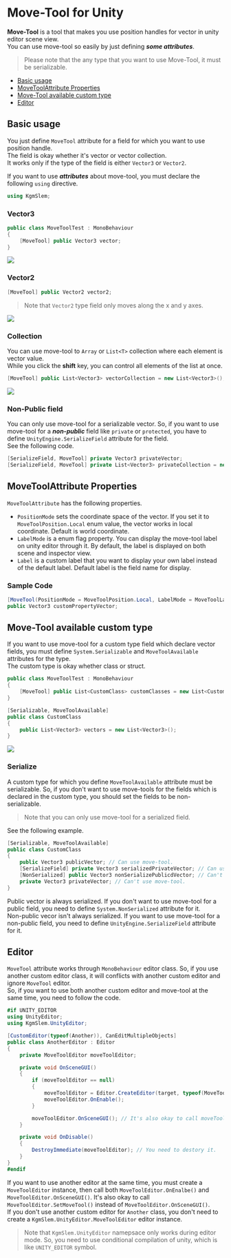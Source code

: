 # Move-Tool for Unity

**Move-Tool** is a tool that makes you use position handles for vector in unity editor scene view.  
You can use move-tool so easily by just defining ***some attributes***.

> Please note that the any type that you want to use Move-Tool, it must be serializable.

* [Basic usage](#basic-usage)
* [MoveToolAttribute Properties](#movetoolattribute-properties)
* [Move-Tool available custom type](#move-tool-available-custom-type)
* [Editor](#editor)

## Basic usage

You just define `MoveTool` attribute for a field for which you want to use position handle.  
The field is okay whether it's vector or vector collection.  
It works only if the type of the field is either `Vector3` or `Vector2`.

If you want to use ***attributes*** about move-tool, you must declare the following `using` directive.

```c#
using KgmSlem;
```

### Vector3

```c#
public class MoveToolTest : MonoBehaviour
{
    [MoveTool] public Vector3 vector;
}
```

![](/images/move-tool-vector3.webp)


### Vector2

```c#
[MoveTool] public Vector2 vector2;
```

> Note that `Vector2` type field only moves along the x and y axes.

![](/images/move-tool-vector2.webp)

### Collection

You can use move-tool to `Array` or `List<T>` collection where each element is vector value.  
While you click the **shift** key, you can control all elements of the list at once.

```c#
[MoveTool] public List<Vector3> vectorCollection = new List<Vector3>(); // Vector3[] array is also okay.
```

![](/images/move-tool-collection.webp)


### Non-Public field

You can only use move-tool for a serializable vector. 
So, if you want to use move-tool for a ***non-public*** field like `private` or `protected`, you have to define `UnityEngine.SerializeField` attribute for the field.  
See the following code.

```c#
[SerializeField, MoveTool] private Vector3 privateVector;
[SerializeField, MoveTool] private List<Vector3> privateCollection = new List<Vector3>();
```

## MoveToolAttribute Properties

`MoveToolAttribute` has the following properties.

* `PositionMode` sets the coordinate space of the vector. If you set it to `MoveToolPosition.Local` enum value, the vector works in local coordinate. Default is world coordinate.
* `LabelMode` is a enum flag property. You can display the move-tool label on unity editor through it. By default, the label is displayed on both scene and inspector view.
* `Label` is a custom label that you want to display your own label instead of the default label. Default label is the field name for display.

### Sample Code

```c#
[MoveTool(PositionMode = MoveToolPosition.Local, LabelMode = MoveToolLabel.SceneView, Label = "My Custom Label")]
public Vector3 customPropertyVector;
```

## Move-Tool available custom type

If you want to use move-tool for a custom type field which declare vector fields, you must define `System.Serializable` and `MoveToolAvailable` attributes for the type.  
The custom type is okay whether class or struct.

```c#
public class MoveToolTest : MonoBehaviour
{
    [MoveTool] public List<CustomClass> customClasses = new List<CustomClass>();
}

[Serializable, MoveToolAvailable]
public class CustomClass
{
    public List<Vector3> vectors = new List<Vector3>();
}
```

![](/images/move-tool-custom-type-collection.webp)

### Serialize

A custom type for which you define `MoveToolAvailable` attribute must be serializable. So, if you don't want to use move-tools for the fields which is declared in the custom type, you should set the fields to be non-serializable.  

> Note that you can only use move-tool for a serialized field.

See the following example.

```c#
[Serializable, MoveToolAvailable]
public class CustomClass
{
    public Vector3 publicVector; // Can use move-tool.
    [SerializeField] private Vector3 serializedPrivateVector; // Can use move-tool.
    [NonSerialized] public Vector3 nonSerializePublicdVector; // Can't use move-tool.
    private Vector3 privateVector; // Can't use move-tool.
}
```

Public vector is always serialized. If you don't want to use move-tool for a public field, you need to define `System.NonSerialized` attribute for it.  
Non-public vecor isn't always serialized. If you want to use move-tool for a non-public field, you need to define `UnityEngine.SerializeField` attribute for it.  

## Editor

`MoveTool` attribute works through `MonoBehaviour` editor class. So, if you use another custom editor class, it will conflicts with another custom editor and ignore `MoveTool` editor.  
So, if you want to use both another custom editor and move-tool at the same time, you need to follow the code.

```cs
#if UNITY_EDITOR
using UnityEditor;
using KgmSlem.UnityEditor;

[CustomEditor(typeof(Another)), CanEditMultipleObjects]
public class AnotherEditor : Editor
{
    private MoveToolEditor moveToolEditor;

    private void OnSceneGUI()
    {
        if (moveToolEditor == null)
        {
            moveToolEditor = Editor.CreateEditor(target, typeof(MoveToolEditor)) as MoveToolEditor;
            moveToolEditor.OnEnable();
        }

        moveToolEditor.OnSceneGUI(); // It's also okay to call moveToolEditor.SetMoveTool() instead of it.
    }

    private void OnDisable()
    {
        DestroyImmediate(moveToolEditor); // You need to destory it.
    }
}
#endif
```
If you want to use another editor at the same time, you must create a `MoveToolEditor` instance, then call both `MoveToolEditor.OnEnalbe()` and `MoveToolEditor.OnSceneGUI()`. 
It's also okay to call `MoveToolEditor.SetMoveTool()` instead of `MoveToolEditor.OnSceneGUI()`.  
If you don't use another custom editor for `Another` class, you don't need to create a `KgmSlem.UnityEditor.MoveToolEditor` editor instance.

> Note that `KgmSlem.UnityEditor` namepsace only works during editor mode. So, you need to use conditional compilation of unity, which is like `UNITY_EDITOR` symbol.